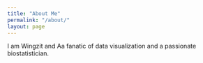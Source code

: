 ```yaml
---
title: "About Me"
permalink: "/about/"
layout: page
---
```

I am Wingzit and Aa fanatic of data visualization and a passionate biostatistician.
